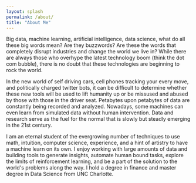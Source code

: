 ```yaml
---
layout: splash
permalink: /about/
title: "About Me"
---
```


Big data, machine learning, artificial intelligence, data science, what do all these big words mean? Are they buzzwords? Are these the words that completely disrupt industries and change the world we live in? While there are always those who overhype the latest technology boom (think the dot com bubble), there is no doubt that these technologies are beginning to rock the world. 

In the new world of self driving cars, cell phones tracking your every move, and politically charged twitter bots, it can be difficult to determine whether these new tools will be used to lift humanity up or be missused and abused by those with those in the driver seat. Petabytes upon petabytes of data are constantly being recorded and analyzed. Nowadays, some machines can even learn from simulated data without human intervention. Data and research serve as the fuel for the normal that is slowly but steadly emerging in the 21st century. 

I am an eternal student of the evergrowing number of techniques to use math, intuition, computer science, experience, and a hint of artistry to have a machine learn on its own. I enjoy working with large amounts of data and building tools to generate insights, automate human bound tasks, explore the limits of reinforcement learning, and be a part of the solution to the world's problems along the way. I hold a degree in finance and master degree in Data Science from UNC Charlotte. 

